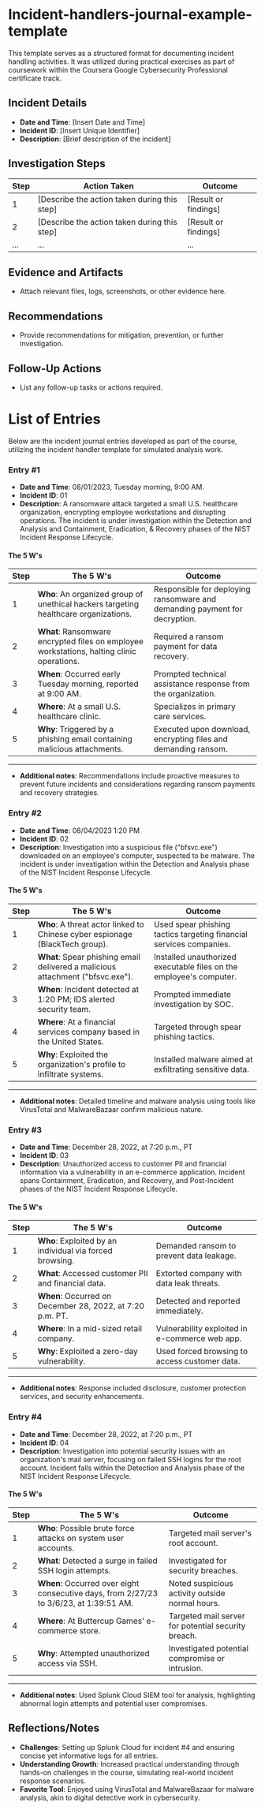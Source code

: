 # Incident-handlers-journal-example-template
This template serves as a structured format for documenting incident handling activities. It was utilized during practical exercises as part of coursework within the Coursera Google Cybersecurity Professional certificate track.

## Incident Details

- **Date and Time**: [Insert Date and Time]
- **Incident ID**: [Insert Unique Identifier]
- **Description**: [Brief description of the incident]

## Investigation Steps

| Step | Action Taken | Outcome |
|------|--------------|---------|
| 1    | [Describe the action taken during this step] | [Result or findings] |
| 2    | [Describe the action taken during this step] | [Result or findings] |
| ...  | ...          | ...     |

## Evidence and Artifacts

- Attach relevant files, logs, screenshots, or other evidence here.

## Recommendations

- Provide recommendations for mitigation, prevention, or further investigation.

## Follow-Up Actions

- List any follow-up tasks or actions required.


# List of Entries
Below are the incident journal entries developed as part of the course, utilizing the incident handler template for simulated analysis work.

### Entry #1

- **Date and Time**: 08/01/2023, Tuesday morning, 9:00 AM.
- **Incident ID**: 01
- **Description**: A ransomware attack targeted a small U.S. healthcare organization, encrypting employee workstations and disrupting operations. The incident is under investigation within the Detection and Analysis and Containment, Eradication, & Recovery phases of the NIST Incident Response Lifecycle.

#### The 5 W's

| Step | The 5 W's | Outcome |
|------|--------------|---------|
| 1    | **Who**: An organized group of unethical hackers targeting healthcare organizations. | Responsible for deploying ransomware and demanding payment for decryption. |
| 2    | **What**: Ransomware encrypted files on employee workstations, halting clinic operations. | Required a ransom payment for data recovery. |
| 3    | **When**: Occurred early Tuesday morning, reported at 9:00 AM. | Prompted technical assistance response from the organization. |
| 4    | **Where**: At a small U.S. healthcare clinic. | Specializes in primary care services. |
| 5    | **Why**: Triggered by a phishing email containing malicious attachments. | Executed upon download, encrypting files and demanding ransom. |

---

- **Additional notes**: Recommendations include proactive measures to prevent future incidents and considerations regarding ransom payments and recovery strategies.

### Entry #2

- **Date and Time**: 08/04/2023 1:20 PM
- **Incident ID**: 02
- **Description**: Investigation into a suspicious file ("bfsvc.exe") downloaded on an employee's computer, suspected to be malware. The incident is under investigation within the Detection and Analysis phase of the NIST Incident Response Lifecycle.

#### The 5 W's

| Step | The 5 W's | Outcome |
|------|--------------|---------|
| 1    | **Who**: A threat actor linked to Chinese cyber espionage (BlackTech group). | Used spear phishing tactics targeting financial services companies. |
| 2    | **What**: Spear phishing email delivered a malicious attachment ("bfsvc.exe"). | Installed unauthorized executable files on the employee's computer. |
| 3    | **When**: Incident detected at 1:20 PM; IDS alerted security team. | Prompted immediate investigation by SOC. |
| 4    | **Where**: At a financial services company based in the United States. | Targeted through spear phishing tactics. |
| 5    | **Why**: Exploited the organization's profile to infiltrate systems. | Installed malware aimed at exfiltrating sensitive data. |

---

- **Additional notes**: Detailed timeline and malware analysis using tools like VirusTotal and MalwareBazaar confirm malicious nature.

### Entry #3

- **Date and Time**: December 28, 2022, at 7:20 p.m., PT
- **Incident ID**: 03
- **Description**: Unauthorized access to customer PII and financial information via a vulnerability in an e-commerce application. Incident spans Containment, Eradication, and Recovery, and Post-Incident phases of the NIST Incident Response Lifecycle.

#### The 5 W's

| Step | The 5 W's | Outcome |
|------|--------------|---------|
| 1    | **Who**: Exploited by an individual via forced browsing. | Demanded ransom to prevent data leakage. |
| 2    | **What**: Accessed customer PII and financial data. | Extorted company with data leak threats. |
| 3    | **When**: Occurred on December 28, 2022, at 7:20 p.m. PT. | Detected and reported immediately. |
| 4    | **Where**: In a mid-sized retail company. | Vulnerability exploited in e-commerce web app. |
| 5    | **Why**: Exploited a zero-day vulnerability. | Used forced browsing to access customer data. |

---

- **Additional notes**: Response included disclosure, customer protection services, and security enhancements.

### Entry #4

- **Date and Time**: December 28, 2022, at 7:20 p.m., PT
- **Incident ID**: 04
- **Description**: Investigation into potential security issues with an organization's mail server, focusing on failed SSH logins for the root account. Incident falls within the Detection and Analysis phase of the NIST Incident Response Lifecycle.

#### The 5 W's

| Step | The 5 W's | Outcome |
|------|--------------|---------|
| 1    | **Who**: Possible brute force attacks on system user accounts. | Targeted mail server's root account. |
| 2    | **What**: Detected a surge in failed SSH login attempts. | Investigated for security breaches. |
| 3    | **When**: Occurred over eight consecutive days, from 2/27/23 to 3/6/23, at 1:39:51 AM. | Noted suspicious activity outside normal hours. |
| 4    | **Where**: At Buttercup Games' e-commerce store. | Targeted mail server for potential security breach. |
| 5    | **Why**: Attempted unauthorized access via SSH. | Investigated potential compromise or intrusion. |

---

- **Additional notes**: Used Splunk Cloud SIEM tool for analysis, highlighting abnormal login attempts and potential user compromises.

## Reflections/Notes

- **Challenges**: Setting up Splunk Cloud for incident #4 and ensuring concise yet informative logs for all entries.
- **Understanding Growth**: Increased practical understanding through hands-on challenges in the course, simulating real-world incident response scenarios.
- **Favorite Tool**: Enjoyed using VirusTotal and MalwareBazaar for malware analysis, akin to digital detective work in cybersecurity.

